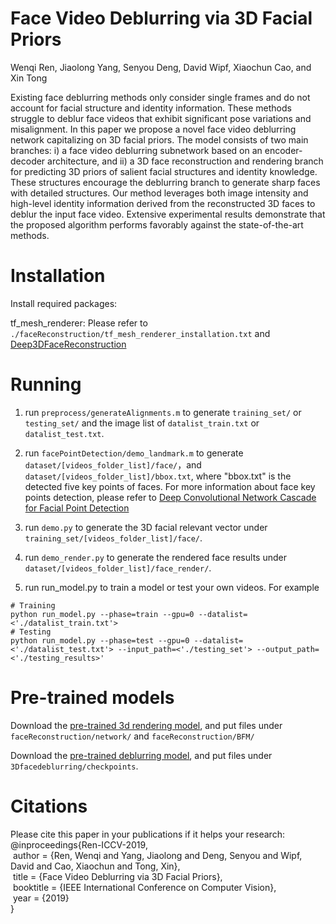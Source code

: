 # Face Video Deblurring via 3D Facial Priors

Wenqi Ren, Jiaolong Yang, Senyou Deng, David Wipf, Xiaochun Cao, and Xin Tong

Existing face deblurring methods only consider single frames and do not account for facial structure and identity information. These methods struggle to deblur face videos that exhibit significant pose variations and misalignment. In this paper we propose a novel face video deblurring network capitalizing on 3D facial priors. The model consists of two main branches: i) a face video deblurring subnetwork based on an encoder-decoder architecture, and ii) a 3D face reconstruction and rendering branch for predicting 3D priors of salient facial structures and identity knowledge. These structures encourage the deblurring branch to generate sharp faces with detailed structures. Our method leverages both image intensity and high-level identity information derived from the reconstructed 3D faces to deblur the input face video. Extensive experimental results demonstrate that the proposed algorithm performs favorably against the state-of-the-art methods.

# Installation
Install required packages:

tf_mesh_renderer: Please refer to `./faceReconstruction/tf_mesh_renderer_installation.txt` and [Deep3DFaceReconstruction](https://github.com/microsoft/Deep3DFaceReconstruction)


# Running
1. run `preprocess/generateAlignments.m` to generate `training_set/` or `testing_set/` and the image list of `datalist_train.txt` or `datalist_test.txt`. 

2. run `facePointDetection/demo_landmark.m` to generate `dataset/[videos_folder_list]/face/`，and `dataset/[videos_folder_list]/bbox.txt`, where "bbox.txt" is the detected five key points of faces. For more information about face key points detection, please refer to [Deep Convolutional Network Cascade for Facial Point Detection](http://mmlab.ie.cuhk.edu.hk/archive/CNN_FacePoint.htm)

3. run `demo.py` to generate the 3D facial relevant vector under `training_set/[videos_folder_list]/face/`.

4. run `demo_render.py` to generate the rendered face results under `dataset/[videos_folder_list]/face_render/`.  

5. run run_model.py to train a model or test your own videos. For example 
```
# Training
python run_model.py --phase=train --gpu=0 --datalist=<'./datalist_train.txt'>
# Testing
python run_model.py --phase=test --gpu=0 --datalist=<'./datalist_test.txt'> --input_path=<'./testing_set'> --output_path=<'./testing_results>' 
```


# Pre-trained models
Download the [pre-trained 3d rendering model](https://drive.google.com/drive/folders/1Y4h37OigbHvZyNGd4NvbZXR1NUzI9qPS?usp=sharing), and put files under `faceReconstruction/network/` and `faceReconstruction/BFM/`

Download the [pre-trained deblurring model](https://drive.google.com/drive/folders/1xaPaLQnRFnHFVgOrhZ_8RSYymp-Q9FqJ?usp=sharing), and put files under `3Dfacedeblurring/checkpoints`.   
  


# Citations
Please cite this paper in your publications if it helps your research:    
@inproceedings{Ren-ICCV-2019,    
&nbsp;author = {Ren, Wenqi and Yang, Jiaolong and Deng, Senyou and Wipf, David and Cao, Xiaochun and Tong, Xin},   
&nbsp;title = {Face Video Deblurring via 3D Facial Priors},    
&nbsp;booktitle = {IEEE International Conference on Computer Vision},   
&nbsp;year = {2019}   
}
